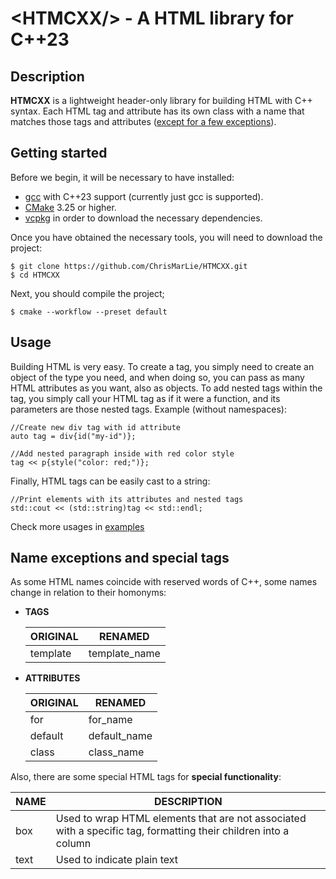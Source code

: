 # \<HTMCXX\/> - A HTML library for C++23

## Description

**HTMCXX** is a lightweight header-only library for building HTML with C++ syntax. Each HTML tag and attribute has its own class with a name that matches those tags and attributes ([except for a few exceptions](#name-exceptions-and-special-tags)).

## Getting started
Before we begin, it will be necessary to have installed:
- [gcc](https://gcc.gnu.org/releases.html) with C++23 support (currently just gcc is supported).
- [CMake](https://cmake.org/download/) 3.25 or higher.
- [vcpkg](https://github.com/microsoft/vcpkg?tab=readme-ov-file) in order to download the necessary dependencies.

Once you have obtained the necessary tools, you will need to download the project:
```
$ git clone https://github.com/ChrisMarLie/HTMCXX.git
$ cd HTMCXX
```
Next, you should compile the project;
```
$ cmake --workflow --preset default
```

## Usage

Building HTML is very easy. To create a tag, you simply need to create an object of the type you need, and when doing so, you can pass as many HTML attributes as you want, also as objects. To add nested tags within the tag, you simply call your HTML tag as if it were a function, and its parameters are those nested tags. Example (without namespaces):
```
//Create new div tag with id attribute
auto tag = div{id("my-id")};

//Add nested paragraph inside with red color style
tag << p{style("color: red;")};
```
Finally, HTML tags can be easily cast to a string:
```
//Print elements with its attributes and nested tags
std::cout << (std::string)tag << std::endl;
```

Check more usages in [examples](/examples)

## Name exceptions and special tags

As some HTML names coincide with reserved words of C++, some names change in relation to their homonyms:

 - **TAGS**

    | ORIGINAL      | RENAMED              |
    |---------------|----------------------|
    | template      | template_name        |

 - **ATTRIBUTES**

    | ORIGINAL      | RENAMED              |
    |---------------|----------------------|
    | for           | for_name             |
    | default       | default_name         |
    | class         | class_name           |
    
Also, there are some special HTML tags for **special functionality**:

| NAME          | DESCRIPTION          |
|---------------|----------------------|
| box           | Used to wrap HTML elements that are not associated with a specific tag, formatting their children into a column             |
| text       | Used to indicate plain text         |


